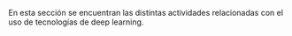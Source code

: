 En esta sección se encuentran las distintas actividades relacionadas con el uso de tecnologías de deep learning. 

